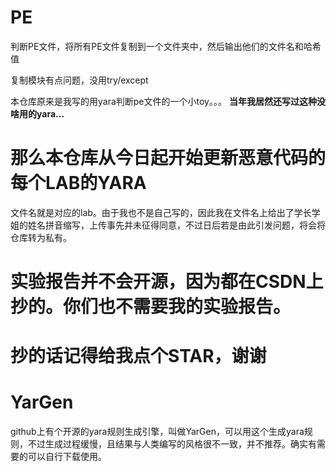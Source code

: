 # PE

判断PE文件，将所有PE文件复制到一个文件夹中，然后输出他们的文件名和哈希值

复制模块有点问题，没用try/except

本仓库原来是我写的用yara判断pe文件的一个小toy。。。
**当年我居然还写过这种没啥用的yara...**

# 那么本仓库从今日起开始更新恶意代码的每个LAB的YARA
文件名就是对应的lab。由于我也不是自己写的，因此我在文件名上给出了学长学姐的姓名拼音缩写，上传事先并未征得同意，不过日后若是由此引发问题，将会将仓库转为私有。

# 实验报告并不会开源，因为都在CSDN上抄的。你们也不需要我的实验报告。

# 抄的话记得给我点个STAR，谢谢

# YarGen
github上有个开源的yara规则生成引擎，叫做YarGen，可以用这个生成yara规则，不过生成过程缓慢，且结果与人类编写的风格很不一致，并不推荐。确实有需要的可以自行下载使用。
